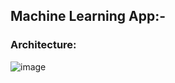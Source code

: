 ## Machine Learning App:-

### Architecture:

![image](https://user-images.githubusercontent.com/54842807/178123558-73bbea85-8852-4153-b5ba-b80e19706f07.png)
